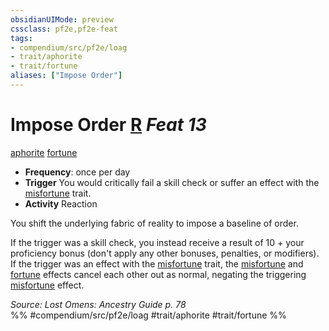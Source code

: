 ```yaml
---
obsidianUIMode: preview
cssclass: pf2e,pf2e-feat
tags:
- compendium/src/pf2e/loag
- trait/aphorite
- trait/fortune
aliases: ["Impose Order"]
---
```

# Impose Order  [R](chapter-9-playing-the-game.md#Actions "Reaction") *Feat 13*  
[aphorite](aphorite-loag.md "Aphorite Ancestry & Heritage Trait")  [fortune](fortune.md "Fortune Effect Trait")  

- **Frequency**: once per day
- **Trigger** You would critically fail a skill check or suffer an effect with the [misfortune](misfortune.md "Misfortune Effect Trait") trait.
- **Activity** Reaction

You shift the underlying fabric of reality to impose a baseline of order.

If the trigger was a skill check, you instead receive a result of 10 + your proficiency bonus (don't apply any other bonuses, penalties, or modifiers). If the trigger was an effect with the [misfortune](misfortune.md "Misfortune Effect Trait") trait, the [misfortune](misfortune.md "Misfortune Effect Trait") and [fortune](fortune.md "Fortune Effect Trait") effects cancel each other out as normal, negating the triggering [misfortune](misfortune.md "Misfortune Effect Trait") effect.

*Source: Lost Omens: Ancestry Guide p. 78*  
%% #compendium/src/pf2e/loag #trait/aphorite #trait/fortune %%